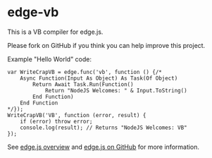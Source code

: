 edge-vb
=======

This is a VB compiler for edge.js.

Please fork on GitHub if you think you can help improve this project.

Example "Hello World" code:

	var WriteCrapVB = edge.func('vb', function () {/*
        Async Function(Input As Object) As Task(Of Object)
            Return Await Task.Run(Function()
				Return "NodeJS Welcomes: " & Input.ToString()
            End Function)
        End Function
    */});
    WriteCrapVB('VB', function (error, result) {
        if (error) throw error;
        console.log(result); // Returns "NodeJS Welcomes: VB"
    });

See [edge.js overview](http://tjanczuk.github.com/edge) and [edge.js on GitHub](https://github.com/tjanczuk/edge) for more information. 
